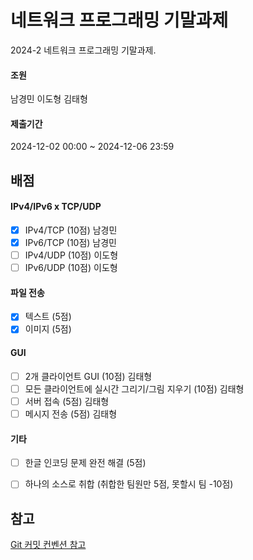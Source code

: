 # 네트워크 프로그래밍 기말과제

2024-2 네트워크 프로그래밍 기말과제.

#### 조원
남경민
이도형
김태형

#### 제출기간
2024-12-02 00:00 ~ 2024-12-06 23:59

## 배점

#### IPv4/IPv6 x TCP/UDP
- [x] IPv4/TCP (10점) 남경민
- [x] IPv6/TCP (10점) 남경민
- [ ] IPv4/UDP (10점) 이도형
- [ ] IPv6/UDP (10점) 이도형
      
#### 파일 전송
- [x] 텍스트 (5점)
- [x] 이미지 (5점)

#### GUI 
- [ ] 2개 클라이언트 GUI (10점) 김태형
- [ ] 모든 클라이언트에 실시간 그리기/그림 지우기 (10점) 김태형
- [ ] 서버 접속 (5점) 김태형
- [ ] 메시지 전송 (5점) 김태형

#### 기타
- [ ] 한글 인코딩 문제 완전 해결 (5점)
- [ ] 하나의 소스로 취합 (취합한 팀원만 5점, 못할시 팀 -10점)


## 참고

[Git 커밋 컨벤션 참고](https://velog.io/@shin6403/Git-git-%EC%BB%A4%EB%B0%8B-%EC%BB%A8%EB%B2%A4%EC%85%98-%EC%84%A4%EC%A0%95%ED%95%98%EA%B8%B0)

